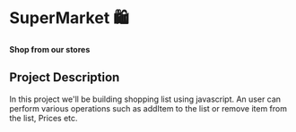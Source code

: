 # SuperMarket 🛍️
#### Shop from our stores

## Project Description 

In this project we'll be building shopping list using javascript. 
An user can perform various operations such as addItem to the list or remove item from the list, Prices etc.



